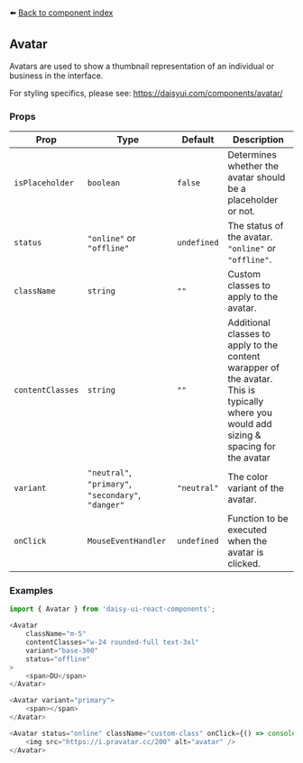 ⬅️ [Back to component index](README.md)

## Avatar

Avatars are used to show a thumbnail representation of an individual or business in the interface.

For styling specifics, please see: https://daisyui.com/components/avatar/

### Props

| Prop             | Type                                                | Default | Description                                                                                                                                                                                                 |
|------------------|--------------------------------------------------------|---------|-----------------------------------------------------------------------------------------------------------------------------------------------------------------------------------------------------------------|
| `isPlaceholder`  | `boolean`                                             | `false` | Determines whether the avatar should be a placeholder or not.                                                                                                                                                 |
| `status`         | `"online"` or `"offline"`                             | `undefined` | The status of the avatar. `"online"` or `"offline"`.                                                                                                                                                     |
| `className`      | `string`                                             | `""`    | Custom classes to apply to the avatar.                                                                                                                                                                      |
| `contentClasses` | `string`                                             | `""`    | Additional classes to apply to the content warapper of the avatar. This is typically where you would add sizing & spacing for the avatar                                                                                      |
| `variant`        | `"neutral"`, `"primary"`, `"secondary"`, `"danger"` | `"neutral"` | The color variant of the avatar.                                                                                                                                                                             |
| `onClick`        | `MouseEventHandler`                                  | `undefined`| Function to be executed when the avatar is clicked.                                                                                                                                                           |

### Examples

```javascript
import { Avatar } from 'daisy-ui-react-components';

<Avatar
    className="m-5"
    contentClasses="w-24 rounded-full text-3xl"
    variant="base-300"
    status="offline"
>
    <span>DU</span>
</Avatar>

<Avatar variant="primary">
    <span></span>
</Avatar>

<Avatar status="online" className="custom-class" onClick={() => console.log('Avatar clicked')}>
    <img src="https://i.pravatar.cc/200" alt="avatar" />
</Avatar>